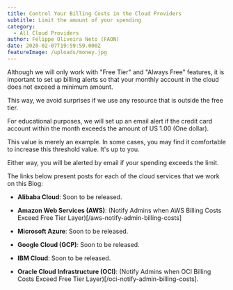 ```yaml
---
title: Control Your Billing Costs in the Cloud Providers
subtitle: Limit the amount of your spending
category:
  - All Cloud Providers
author: Felippe Oliveira Neto (FAON)
date: 2020-02-07T19:59:59.000Z
featureImage: /uploads/money.jpg
---
```

Although we will only work with "Free Tier" and "Always Free" features, it is important to set up billing alerts so that your monthly account in the cloud does not exceed a minimum amount.

This way, we avoid surprises if we use any resource that is outside the free tier.

For educational purposes, we will set up an email alert if the credit card account within the month exceeds the amount of US 1.00 (One dollar).

This value is merely an example. In some cases, you may find it comfortable to increase this threshold value. It's up to you.

Either way, you will be alerted by email if your spending exceeds the limit.

The links below present posts for each of the cloud services that we work on this Blog:

* **Alibaba Cloud**: Soon to be released.

* **Amazon Web Services (AWS)**: (Notify Admins when AWS Billing Costs Exceed Free Tier Layer)[/aws-notify-admin-billing-costs]

* **Microsoft Azure**: Soon to be released.

* **Google Cloud (GCP)**: Soon to be released.

* **IBM Cloud**: Soon to be released.

* **Oracle Cloud Infrastructure (OCI)**: (Notify Admins when OCI Billing Costs Exceed Free Tier Layer)[/oci-notify-admin-billing-costs].
